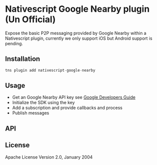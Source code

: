 # Nativescript Google Nearby plugin (Un Official)

Expose the basic P2P messaging provided by Google Nearby within a Nativescript plugin, currently we only support iOS but Android support is pending.

## Installation

```javascript
tns plugin add nativescript-google-nearby
```

## Usage

* Get an Google Nearby API key see [Google Developers Guide](https://developers.google.com/nearby/messages/overview)
* Initialize the SDK using the key
* Add a subscription and provide callbacks and process 
* Publish messages

## API

## License

Apache License Version 2.0, January 2004
